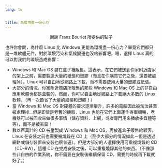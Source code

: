 ```yaml
---
lang: tw


title: 為環境盡一份心力
---
```


<p align="center">謝謝 Franz Bourlet 所提供的點子

也許你會問，為什麼 Linux 比 Windows 更能為環境盡一份心力？畢竟它們都只是一堆軟體元件，對於環境污染和氣候變遷也沒啥影響吧。嗯，選擇 Linux 真的可以對我們的環境造成影響：

<ul>

<li>Windows 和 Mac OS 裝在盒子裡販售。這表示，在它們被送到你家附近店家的架上之前，需要製造大量的紙張和塑膠（而且在你購買它們之後，還要被處理掉）。Linux 可以自由地從網路上下載，而不需要使用大量的塑膠或紙張。</li>

<li>大部分的情況，你家附近商店所販售的那些 Windows 和 Mac OS 上的非自由應用軟體也都是盒裝的。然而，你可以自由地從網路上下載絕大多數的 Linux 軟體。（再一次節省了大量的紙張和塑膠！）</li>

<li>當 Windows 和 Mac OS 對硬體的要求逐漸攀升，許多的電腦因此被淘汰甚至被處理掉…但是即使是老舊的機器，Linux 也能在它們上面運作得很順暢，老機器可以被回收來做很多事情（儲存資料、上網，或者專門用來播放多媒體等等），而不是被丟棄！</li>

<li>數以百萬計的 CD 被壓製成 Windows 和 Mac OS，再放進盒子販售給顧客。Linux 在安裝之前也需要被燒錄在 CD 上（至少大部分的情況如此－但是透過網路或儲存裝置來安裝也很普遍）。但是大部分的人選擇使用可重複燒錄的 CD（CD-RW），這種 CD 在完成安裝之後，可以重複燒錄其他的東西。（不像那些非自由的作業系統，你不需要在安裝後繼續保留 CD，需要的時候再下載就好了。）</li>

</ul>




 